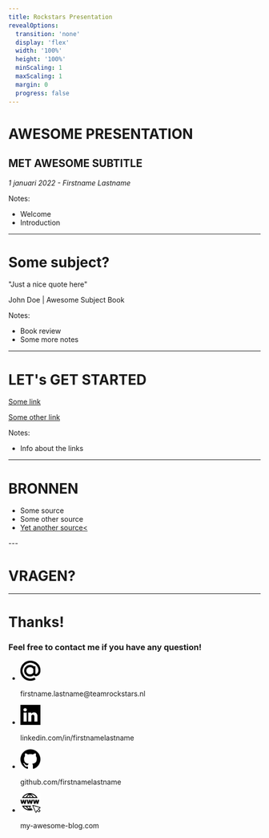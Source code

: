```yaml
---
title: Rockstars Presentation
revealOptions:
  transition: 'none'
  display: 'flex'
  width: '100%'
  height: '100%'
  minScaling: 1
  maxScaling: 1
  margin: 0
  progress: false
---
```


<!-- .element: class="bg-yellow align-center logo" -->  
# AWESOME PRESENTATION
## MET AWESOME SUBTITLE

<footer>
  <p><em>1 januari 2022 - Firstname Lastname</em></p>
</footer>

Notes:
* Welcome
* Introduction

---
<!-- .element: class="bg-yellow" -->  
# Some subject?

"Just a nice quote here"

John Doe | Awesome Subject Book

Notes:
* Book review
* Some more notes

---

# LET's GET STARTED

[Some link](https://www.google.com/?q=somelink)

[Some other link](https://www.google.com/?q=some%20other%20link)

Notes:
* Info about the links

---
<!-- .element: class="columns" -->  

# BRONNEN<!-- .element: class="bg-dark column" --> 

<div><!-- .element: class="column" -->  
  <ul>
    <li>Some source</li>
    <li>Some other source</li>
    <li><a href="https://www.google.com">Yet another source<</a></li>
  </ul>
</div>
---

<!-- .element: class="bg-yellow" -->  
# VRAGEN?

---

<!-- .element: class="bg-yellow" -->  
# Thanks!
### Feel free to contact me if you have any question!

<ul class="unstyled">
  <li>
    <img src="img/at-symbol.svg" width="40" alt="Email icon">
    <p class="accent">firstname.lastname@teamrockstars.nl</p>
  </li>

  <li>
    <img src="img/linkedin.svg" width="40" alt="LinkedIn icon">
    <p class="accent">linkedin.com/in/firstnamelastname</p>
  </li>

  <li>
    <img src="img/github.svg" width="40" alt="Github icon">
    <p class="accent">github.com/firstnamelastname</p>
  </li>
  <li>
    <img src="img/web-icon.svg" width="40" alt="Web icon">
    <p class="accent">my-awesome-blog.com</p>
  </li>
</ul>
